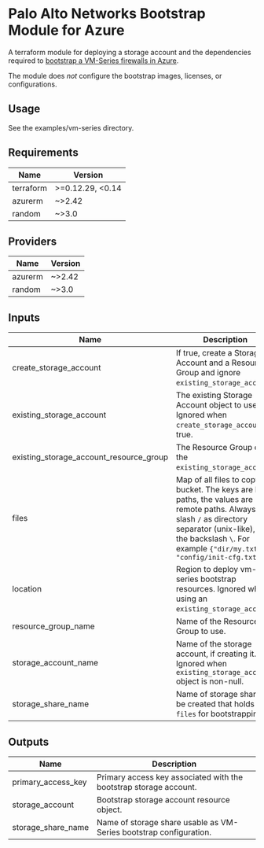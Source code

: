 # Palo Alto Networks Bootstrap Module for Azure

A terraform module for deploying a storage account and the dependencies required
to [bootstrap a VM-Series firewalls in Azure](https://docs.paloaltonetworks.com/vm-series/9-1/vm-series-deployment/bootstrap-the-vm-series-firewall/bootstrap-the-vm-series-firewall-in-azure.html#idd51f75b8-e579-44d6-a809-2fafcfe4b3b6).

The module does *not* configure the bootstrap images, licenses, or configurations.

## Usage

See the examples/vm-series directory.

<!-- BEGINNING OF PRE-COMMIT-TERRAFORM DOCS HOOK -->
## Requirements

| Name | Version |
|------|---------|
| terraform | >=0.12.29, <0.14 |
| azurerm | ~>2.42 |
| random | ~>3.0 |

## Providers

| Name | Version |
|------|---------|
| azurerm | ~>2.42 |
| random | ~>3.0 |

## Inputs

| Name | Description | Type | Default | Required |
|------|-------------|------|---------|:--------:|
| create\_storage\_account | If true, create a Storage Account and a Resource Group and ignore `existing_storage_account`. | `bool` | `true` | no |
| existing\_storage\_account | The existing Storage Account object to use. Ignored when `create_storage_account` is true. | `string` | `null` | no |
| existing\_storage\_account\_resource\_group | The Resource Group of the `existing_storage_account`. | `string` | `null` | no |
| files | Map of all files to copy to bucket. The keys are local paths, the values are remote paths. Always use slash `/` as directory separator (unix-like), not the backslash `\`. For example `{"dir/my.txt" = "config/init-cfg.txt"}` | `map(string)` | `{}` | no |
| location | Region to deploy vm-series bootstrap resources. Ignored when using an `existing_storage_account`. | `string` | `null` | no |
| resource\_group\_name | Name of the Resource Group to use. | `string` | n/a | yes |
| storage\_account\_name | Name of the storage account, if creating it. Ignored when `existing_storage_account` object is non-null. | `string` | `null` | no |
| storage\_share\_name | Name of storage share to be created that holds `files` for bootstrapping. | `string` | `"bootstrapshare"` | no |

## Outputs

| Name | Description |
|------|-------------|
| primary\_access\_key | Primary access key associated with the bootstrap storage account. |
| storage\_account | Bootstrap storage account resource object. |
| storage\_share\_name | Name of storage share usable as VM-Series bootstrap configuration. |

<!-- END OF PRE-COMMIT-TERRAFORM DOCS HOOK -->
